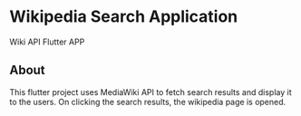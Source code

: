 # Wikipedia Search Application

Wiki API Flutter APP

## About
This flutter project uses MediaWiki API to fetch search results and display it to the users. On clicking the search results, the wikipedia page is opened.